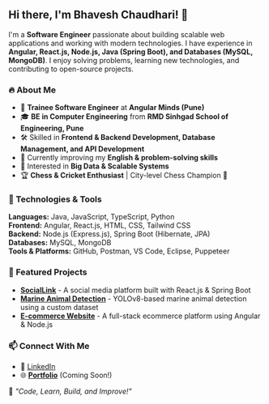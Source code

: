 ## Hi there, I'm Bhavesh Chaudhari! 👋

I'm a **Software Engineer** passionate about building scalable web applications and working with modern technologies. I have experience in **Angular, React.js, Node.js, Java (Spring Boot), and Databases (MySQL, MongoDB)**. I enjoy solving problems, learning new technologies, and contributing to open-source projects.

### 🔥 About Me
- 💼 **Trainee Software Engineer** at **Angular Minds (Pune)**
- 🎓 **BE in Computer Engineering** from **RMD Sinhgad School of Engineering, Pune**
- 🛠️ Skilled in **Frontend & Backend Development, Database Management, and API Development**
- 🌱 Currently improving my **English & problem-solving skills**
- 🚀 Interested in **Big Data & Scalable Systems**
- 🏆 **Chess & Cricket Enthusiast** | City-level Chess Champion 🏅

### 🚀 Technologies & Tools

**Languages:** Java, JavaScript, TypeScript, Python  
**Frontend:** Angular, React.js, HTML, CSS, Tailwind CSS  
**Backend:** Node.js (Express.js), Spring Boot (Hibernate, JPA)  
**Databases:** MySQL, MongoDB  
**Tools & Platforms:** GitHub, Postman, VS Code, Eclipse, Puppeteer  

### 📌 Featured Projects

- **[SocialLink](https://github.com/bhaveshLC/SocialLink)** - A social media platform built with React.js & Spring Boot
- **[Marine Animal Detection](https://github.com/bhaveshLC/Marine-Detection)** - YOLOv8-based marine animal detection using a custom dataset
- **[E-commerce Website](https://github.com/bhaveshLC/Ecommerce-Angular)** - A full-stack ecommerce platform using Angular & Node.js

### 📫 Connect With Me
- 🔗 [LinkedIn](https://www.linkedin.com/in/bhavesh-chaudhari)  
- 🌐 **[Portfolio](#)** (Coming Soon!)

🔹 _"Code, Learn, Build, and Improve!"_

